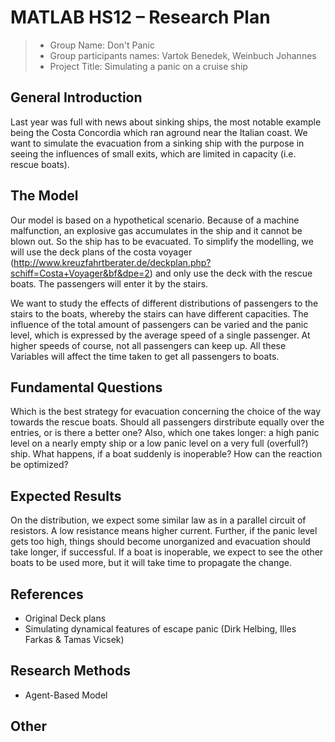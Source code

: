 # MATLAB HS12 – Research Plan 

> * Group Name: Don't Panic
> * Group participants names: Vartok Benedek, Weinbuch Johannes 
> * Project Title: Simulating a panic on a cruise ship 

## General Introduction

Last year was full with news about sinking ships, the most notable example being the Costa Concordia which ran aground near the Italian coast. We want to simulate the evacuation from a sinking ship with the purpose in seeing the influences of small exits, which are limited in capacity (i.e. rescue boats).

## The Model

Our model is based on a hypothetical scenario. Because of a machine malfunction, an explosive gas accumulates in the ship and it cannot be blown out. So the ship has to be evacuated. To simplify the modelling, we will use the deck plans of the costa voyager (http://www.kreuzfahrtberater.de/deckplan.php?schiff=Costa+Voyager&bf&dpe=2) and only use the deck with the rescue boats. The passengers will enter it by the stairs.

We want to study the effects of different distributions of passengers to the stairs to the boats, whereby the stairs can have different capacities. The influence of the total amount of passengers can be varied and the panic level, which is expressed by the average speed of a single passenger. At higher speeds of course, not all passengers can keep up. All these Variables will affect the time taken to get all passengers to boats.

## Fundamental Questions

Which is the best strategy for evacuation concerning the choice of the way towards the rescue boats. Should all passengers dirstribute equally over the entries, or is there a better one? Also, which one takes longer: a high panic level on a nearly empty ship or a low panic level on a very full (overfull?) ship. What happens, if a boat suddenly is inoperable? How can the reaction be optimized?

## Expected Results

On the distribution, we expect some similar law as in a parallel circuit of resistors. A low resistance means higher current. Further, if the panic level gets too high, things should become unorganized and evacuation should take longer, if successful. If a boat is inoperable, we expect to see the other boats to be used more, but it will take time to propagate the change.

## References 

- Original Deck plans
- Simulating dynamical features of escape panic (Dirk Helbing, Illes Farkas & Tamas Vicsek)

## Research Methods

- Agent-Based Model

## Other
